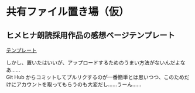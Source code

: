 # 共有ファイル置き場（仮）

## ヒメヒナ朗読採用作品の感想ページテンプレート
[テンプレート](./temp.md)

しかし、置いたはいいが、アップロードするためのうまい方法がないんだよなあ……  
Git Hub からコミットしてプルリクするのが一番簡単とは思いつつ、このためだけにアカウントを取ってもらうのも大変だし……うーん……
